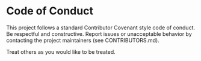Code of Conduct
================

This project follows a standard Contributor Covenant style code of conduct.
Be respectful and constructive. Report issues or unacceptable behavior by
contacting the project maintainers (see CONTRIBUTORS.md).

Treat others as you would like to be treated.
